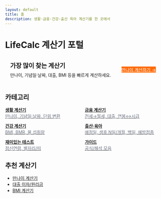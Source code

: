```yaml
---
layout: default
title: 홈
description: 생활·금융·건강·출산 육아 계산기를 한 곳에서
---
```


# LifeCalc 계산기 포털

<div class="card" style="margin:16px 0;padding:16px;display:flex;gap:12px;align-items:center;justify-content:space-between">
  <div>
    <div style="font-weight:800;font-size:20px;margin-bottom:6px">가장 많이 찾는 계산기</div>
    <div>만나이, 기념일·날짜, 대출, BMI 등을 빠르게 계산하세요.</div>
  </div>
  <a href="/life/age/" class="btn" style="background:#ff6a00;color:#fff;border:0">만나이 계산하기 →</a>

</div>

## 카테고리
<div class="grid" style="display:grid;grid-template-columns:repeat(auto-fill,minmax(220px,1fr));gap:12px">
  <a class="card" href="/life/">
    <div style="font-weight:700">생활 계산기</div>
    <div style="color:#6b7280">만나이, 기념일·날짜, 단위 변환</div>
  </a>
  <a class="card" href="/finance/">
    <div style="font-weight:700">금융 계산기</div>
    <div style="color:#6b7280">전세→월세, 대출, 연봉↔시급</div>
  </a>
  <a class="card" href="/health/">
    <div style="font-weight:700">건강 계산기</div>
    <div style="color:#6b7280">BMI, BMR, 물 섭취량</div>
  </a>
  <a class="card" href="/family/">
    <div style="font-weight:700">출산·육아</div>
    <div style="color:#6b7280">예정일, 생후 N일/개월, 백일, 예방접종</div>
  </a>
  <a class="card" href="/fun/">
    <div style="font-weight:700">재미있는 테스트</div>
    <div style="color:#6b7280">정신연령, 별자리/띠</div>
  </a>
  <a class="card" href="/guide/">
    <div style="font-weight:700">가이드</div>
    <div style="color:#6b7280">공식/해석 모음</div>
  </a>
</div>

## 추천 계산기
<ul>
  <li><a href="/life/age/">만나이 계산기</a></li>
  <li><a href="/finance/loan/">대출 이자/원리금</a></li>
  <li><a href="/health/bmi/">BMI 계산기</a></li>
</ul>

<div class="ad-box">
  <ins class="adsbygoogle" style="display:block"
       data-ad-client="ca-pub-3758454239921831"
       data-ad-slot="1398373115"
       data-ad-format="auto"
       data-full-width-responsive="true"></ins>
  <script>(adsbygoogle=window.adsbygoogle||[]).push({});</script>
</div>
